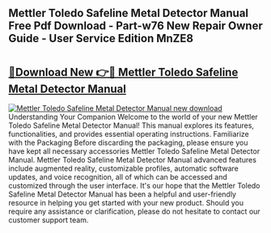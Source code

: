## Mettler Toledo Safeline Metal Detector Manual Free Pdf Download - Part-w76 New Repair Owner Guide - User Service Edition MnZE8

# <h2><a href="http://cf16934.oget.top/?id=Mettler+Toledo+Safeline+Metal+Detector+Manual">🔗Download New 👉🔴 Mettler Toledo Safeline Metal Detector Manual</a></h2>

[![Mettler Toledo Safeline Metal Detector Manual new download](https://i.imgur.com/5g1atiW.png)](http://cf16934.oget.top/?id=Mettler+Toledo+Safeline+Metal+Detector+Manual)
Understanding Your Companion Welcome to the world of your new Mettler Toledo Safeline Metal Detector Manual! This manual explores its features, functionalities, and provides essential operating instructions. Familiarize with the Packaging Before discarding the packaging, please ensure you have kept all necessary accessories Mettler Toledo Safeline Metal Detector Manual. Mettler Toledo Safeline Metal Detector Manual advanced features include augmented reality, customizable profiles, automatic software updates, and voice recognition, all of which can be accessed and customized through the user interface. It's our hope that the Mettler Toledo Safeline Metal Detector Manual has been a helpful and user-friendly resource in helping you get started with your new product. Should you require any assistance or clarification, please do not hesitate to contact our customer support team.
